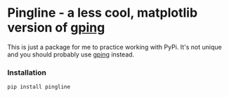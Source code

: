 # Pingline - a less cool, matplotlib version of [gping](https://github.com/orf/gping)

This is just a package for me to practice working with PyPi. It's not unique and you should probably use [gping](https://github.com/orf/gping) instead.

### Installation

```
pip install pingline
```
